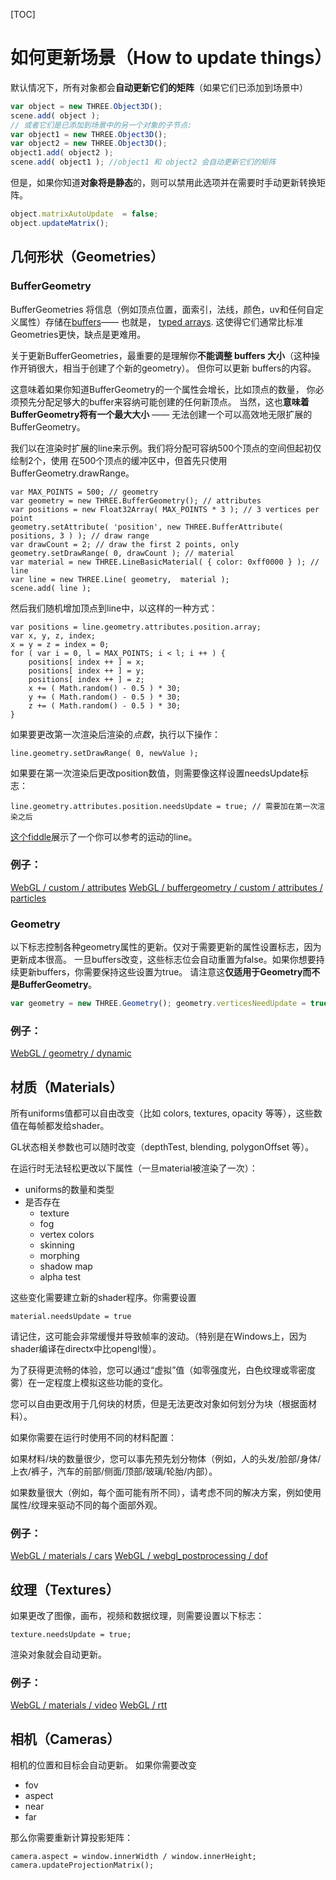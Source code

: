 [TOC]

# 如何更新场景（How to update things）

默认情况下，所有对象都会**自动更新它们的矩阵**（如果它们已添加到场景中）

```js
var object = new THREE.Object3D(); 
scene.add( object );
// 或者它们是已添加到场景中的另一个对象的子节点:
var object1 = new THREE.Object3D(); 
var object2 = new THREE.Object3D(); 
object1.add( object2 ); 
scene.add( object1 ); //object1 和 object2 会自动更新它们的矩阵
```

但是，如果你知道**对象将是静态**的，则可以禁用此选项并在需要时手动更新转换矩阵。

```js
object.matrixAutoUpdate  = false; 
object.updateMatrix();
```

## 几何形状（Geometries）

### BufferGeometry

BufferGeometries 将信息（例如顶点位置，面索引，法线，颜色，uv和任何自定义属性）存储在[buffers](http://www.webgl3d.cn/threejs/docs/#api/zh/core/BufferAttribute)—— 也就是， [typed arrays](https://developer.mozilla.org/en-US/docs/Web/JavaScript/Typed_arrays). 这使得它们通常比标准Geometries更快，缺点是更难用。

关于更新BufferGeometries，最重要的是理解你**不能调整 buffers 大小**（这种操作开销很大，相当于创建了个新的geometry）。 但你可以更新 buffers的内容。

这意味着如果你知道BufferGeometry的一个属性会增长，比如顶点的数量， 你必须预先分配足够大的buffer来容纳可能创建的任何新顶点。 当然，这也**意味着BufferGeometry将有一个最大大小** —— 无法创建一个可以高效地无限扩展的BufferGeometry。

我们以在渲染时扩展的line来示例。我们将分配可容纳500个顶点的空间但起初仅绘制2个，使用 在500个顶点的缓冲区中，但首先只使用 BufferGeometry.drawRange。

```JS
var MAX_POINTS = 500; // geometry 
var geometry = new THREE.BufferGeometry(); // attributes 
var positions = new Float32Array( MAX_POINTS * 3 ); // 3 vertices per point 
geometry.setAttribute( 'position', new THREE.BufferAttribute( positions, 3 ) ); // draw range 
var drawCount = 2; // draw the first 2 points, only 
geometry.setDrawRange( 0, drawCount ); // material 
var material = new THREE.LineBasicMaterial( { color: 0xff0000 } ); // line 
var line = new THREE.Line( geometry,  material ); 
scene.add( line );
```

然后我们随机增加顶点到line中，以这样的一种方式：

```JS
var positions = line.geometry.attributes.position.array; 
var x, y, z, index; 
x = y = z = index = 0; 
for ( var i = 0, l = MAX_POINTS; i < l; i ++ ) {     
    positions[ index ++ ] = x;    
    positions[ index ++ ] = y;    
    positions[ index ++ ] = z;     
    x += ( Math.random() - 0.5 ) * 30;    
    y += ( Math.random() - 0.5 ) * 30;    
    z += ( Math.random() - 0.5 ) * 30; 
}
```

如果要更改第一次渲染后渲染的*点数*，执行以下操作：

```
line.geometry.setDrawRange( 0, newValue );
```

如果要在第一次渲染后更改position数值，则需要像这样设置needsUpdate标志：

```
line.geometry.attributes.position.needsUpdate = true; // 需要加在第一次渲染之后
```

[这个fiddle](http://jsfiddle.net/w67tzfhx/)展示了一个你可以参考的运动的line。

### 例子：

[WebGL / custom / attributes](http://www.webgl3d.cn/threejs/examples/#webgl_custom_attributes)
[WebGL / buffergeometry / custom / attributes / particles](http://www.webgl3d.cn/threejs/examples/#webgl_buffergeometry_custom_attributes_particles)

### Geometry

以下标志控制各种geometry属性的更新。仅对于需要更新的属性设置标志，因为更新成本很高。 一旦buffers改变，这些标志位会自动重置为false。如果你想要持续更新buffers，你需要保持这些设置为true。 请注意这**仅适用于Geometry而不是BufferGeometry**。

```js
var geometry = new THREE.Geometry(); geometry.verticesNeedUpdate = true; geometry.elementsNeedUpdate = true; geometry.morphTargetsNeedUpdate = true; geometry.uvsNeedUpdate = true; geometry.normalsNeedUpdate = true; geometry.colorsNeedUpdate = true; geometry.tangentsNeedUpdate = true;
```

### 例子：

[WebGL / geometry / dynamic](http://www.webgl3d.cn/threejs/examples/#webgl_geometry_dynamic)

## 材质（Materials）

所有uniforms值都可以自由改变（比如 colors, textures, opacity 等等），这些数值在每帧都发给shader。

GL状态相关参数也可以随时改变（depthTest, blending, polygonOffset 等）。

在运行时无法轻松更改以下属性（一旦material被渲染了一次）：

- uniforms的数量和类型
- 是否存在
  - texture
  - fog
  - vertex colors
  - skinning
  - morphing
  - shadow map
  - alpha test

这些变化需要建立新的shader程序。你需要设置

```
material.needsUpdate = true
```

请记住，这可能会非常缓慢并导致帧率的波动。（特别是在Windows上，因为shader编译在directx中比opengl慢）。

为了获得更流畅的体验，您可以通过“虚拟”值（如零强度光，白色纹理或零密度雾）在一定程度上模拟这些功能的变化。

您可以自由更改用于几何块的材质，但是无法更改对象如何划分为块（根据面材料）。



如果你需要在运行时使用不同的材料配置：

如果材料/块的数量很少，您可以事先预先划分物体（例如，人的头发/脸部/身体/上衣/裤子，汽车的前部/侧面/顶部/玻璃/轮胎/内部）。

如果数量很大（例如，每个面可能有所不同），请考虑不同的解决方案，例如使用属性/纹理来驱动不同的每个面部外观。

### 例子：

[WebGL / materials / cars](http://www.webgl3d.cn/threejs/examples/#webgl_materials_cars)
[WebGL / webgl_postprocessing / dof](http://www.webgl3d.cn/threejs/examples/#webgl_postprocessing_dof)

## 纹理（Textures）

如果更改了图像，画布，视频和数据纹理，则需要设置以下标志：

```
texture.needsUpdate = true;
```

渲染对象就会自动更新。

### 例子：

[WebGL / materials / video](http://www.webgl3d.cn/threejs/examples/#webgl_materials_video)
[WebGL / rtt](http://www.webgl3d.cn/threejs/examples/#webgl_rtt)

## 相机（Cameras）

相机的位置和目标会自动更新。 如果你需要改变

- fov
- aspect
- near
- far

那么你需要重新计算投影矩阵：

```
camera.aspect = window.innerWidth / window.innerHeight; camera.updateProjectionMatrix();
```